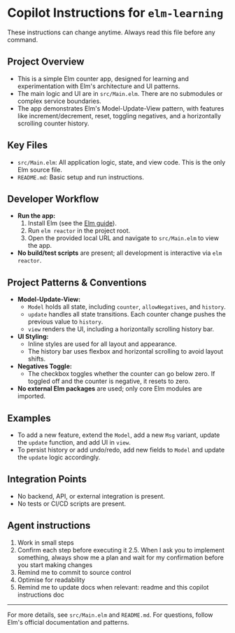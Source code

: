 # Copilot Instructions for `elm-learning`

These instructions can change anytime. Always read this file before any command.

## Project Overview

- This is a simple Elm counter app, designed for learning and experimentation with Elm's architecture and UI patterns.
- The main logic and UI are in `src/Main.elm`. There are no submodules or complex service boundaries.
- The app demonstrates Elm's Model-Update-View pattern, with features like increment/decrement, reset, toggling negatives, and a horizontally scrolling counter history.

## Key Files

- `src/Main.elm`: All application logic, state, and view code. This is the only Elm source file.
- `README.md`: Basic setup and run instructions.

## Developer Workflow

- **Run the app:**
  1. Install Elm (see the [Elm guide](https://guide.elm-lang.org/install/elm)).
  2. Run `elm reactor` in the project root.
  3. Open the provided local URL and navigate to `src/Main.elm` to view the app.
- **No build/test scripts** are present; all development is interactive via `elm reactor`.

## Project Patterns & Conventions

- **Model-Update-View:**
  - `Model` holds all state, including `counter`, `allowNegatives`, and `history`.
  - `update` handles all state transitions. Each counter change pushes the previous value to `history`.
  - `view` renders the UI, including a horizontally scrolling history bar.
- **UI Styling:**
  - Inline styles are used for all layout and appearance.
  - The history bar uses flexbox and horizontal scrolling to avoid layout shifts.
- **Negatives Toggle:**
  - The checkbox toggles whether the counter can go below zero. If toggled off and the counter is negative, it resets to zero.
- **No external Elm packages** are used; only core Elm modules are imported.

## Examples

- To add a new feature, extend the `Model`, add a new `Msg` variant, update the `update` function, and add UI in `view`.
- To persist history or add undo/redo, add new fields to `Model` and update the `update` logic accordingly.

## Integration Points

- No backend, API, or external integration is present.
- No tests or CI/CD scripts are present.

## Agent instructions

1. Work in small steps
2. Confirm each step before executing it
   2.5. When I ask you to implement something, always show me a plan and wait for my confirmation before you start making changes
3. Remind me to commit to source control
4. Optimise for readability
5. Remind me to update docs when relevant: readme and this copilot instructions doc

---

For more details, see `src/Main.elm` and `README.md`. For questions, follow Elm's official documentation and patterns.
